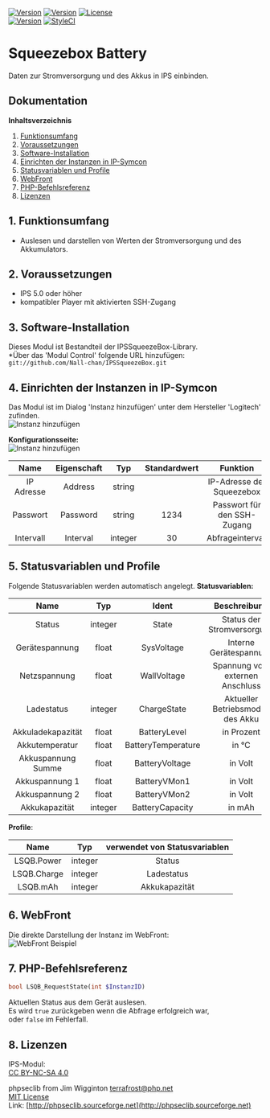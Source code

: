 [![Version](https://img.shields.io/badge/Symcon-PHPModul-red.svg)](https://www.symcon.de/service/dokumentation/entwicklerbereich/sdk-tools/sdk-php/)
[![Version](https://img.shields.io/badge/Modul%20Version-3.22-blue.svg)]()
[![License](https://img.shields.io/badge/License-CC%20BY--NC--SA%204.0-green.svg)](https://creativecommons.org/licenses/by-nc-sa/4.0/)  
[![Version](https://img.shields.io/badge/Symcon%20Version-5.1%20%3E-green.svg)](https://www.symcon.de/forum/threads/30857-IP-Symcon-5-1-%28Stable%29-Changelog)
[![StyleCI](https://styleci.io/repos/199910754/shield?style=flat)](https://styleci.io/repos/199910754)  

# Squeezebox Battery
Daten zur Stromversorgung und des Akkus in IPS einbinden.  

## Dokumentation

**Inhaltsverzeichnis**

1. [Funktionsumfang](#1-funktionsumfang)  
2. [Voraussetzungen](#2-voraussetzungen)  
3. [Software-Installation](#3-software-installation) 
4. [Einrichten der Instanzen in IP-Symcon](#4-einrichten-der-instanzen-in-ip-symcon)
5. [Statusvariablen und Profile](#5-statusvariablen-und-profile)
6. [WebFront](#6-webfront)
7. [PHP-Befehlsreferenz](#7-php-befehlsreferenz) 
8. [Lizenzen](#8-lizenzen)

## 1. Funktionsumfang

 - Auslesen und darstellen von Werten der Stromversorgung und des Akkumulators.  

## 2. Voraussetzungen

 - IPS 5.0 oder höher
 - kompatibler Player mit aktivierten SSH-Zugang  

## 3. Software-Installation

 Dieses Modul ist Bestandteil der IPSSqueezeBox-Library.  
   *Über das 'Modul Control' folgende URL hinzufügen:  
    `git://github.com/Nall-chan/IPSSqueezeBox.git`  

## 4. Einrichten der Instanzen in IP-Symcon

Das Modul ist im Dialog 'Instanz hinzufügen' unter dem Hersteller 'Logitech' zufinden.  
![Instanz hinzufügen](imgs/add.png)  

**Konfigurationsseite:**  
![Instanz hinzufügen](imgs/conf.png)  

| Name       | Eigenschaft | Typ     | Standardwert | Funktion                    |
| :--------: | :---------: | :-----: | :----------: | :-------------------------: |
| IP Adresse | Address     | string  |              | IP-Adresse der Squeezebox   |
| Passwort   | Password    | string  | 1234         | Passwort für den SSH-Zugang |
| Intervall  | Interval    | integer | 30           | Abfrageintervall            |


## 5. Statusvariablen und Profile

Folgende Statusvariablen werden automatisch angelegt.
**Statusvariablen:**  

| Name               | Typ     | Ident              | Beschreibung                     |
| :----------------: | :-----: | :----------------: | :------------------------------: |
| Status             | integer | State              | Status der Stromversorgung       |
| Gerätespannung     | float   | SysVoltage         | Interne Gerätespannung           |
| Netzspannung       | float   | WallVoltage        | Spannung vom externen Anschluss  |
| Ladestatus         | integer | ChargeState        | Aktueller Betriebsmodus des Akku |
| Akkuladekapazität  | float   | BatteryLevel       | in Prozent                       |
| Akkutemperatur     | float   | BatteryTemperature | in °C                            |
| Akkuspannung Summe | float   | BatteryVoltage     | in Volt                          |
| Akkuspannung 1     | float   | BatteryVMon1       | in Volt                          |
| Akkuspannung 2     | float   | BatteryVMon2       | in Volt                          |
| Akkukapazität      | integer | BatteryCapacity    | in mAh                           |

**Profile**:

| Name        | Typ     | verwendet von Statusvariablen |
| :---------: | :-----: | :---------------------------: |
| LSQB.Power  | integer | Status                        |
| LSQB.Charge | integer | Ladestatus                    |
| LSQB.mAh    | integer | Akkukapazität                 |


## 6. WebFront

Die direkte Darstellung der Instanz im WebFront:  
![WebFront Beispiel](imgs/wf.png)  

## 7. PHP-Befehlsreferenz

```php
bool LSQB_RequestState(int $InstanzID)
```
Aktuellen Status aus dem Gerät auslesen.  
Es wird `true` zurückgeben wenn die Abfrage erfolgreich war,  
oder `false` im Fehlerfall.  


## 8. Lizenzen

  IPS-Modul:  
  [CC BY-NC-SA 4.0](https://creativecommons.org/licenses/by-nc-sa/4.0/)  

  phpseclib from Jim Wigginton <terrafrost@php.net>  
   [MIT License](http://www.opensource.org/licenses/mit-license.html)  
   Link: [http://phpseclib.sourceforge.net](http://phpseclib.sourceforge.net)  
 